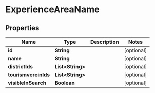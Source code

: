 
# ExperienceAreaName

## Properties
Name | Type | Description | Notes
------------ | ------------- | ------------- | -------------
**id** | **String** |  |  [optional]
**name** | **String** |  |  [optional]
**districtIds** | **List&lt;String&gt;** |  |  [optional]
**tourismvereinIds** | **List&lt;String&gt;** |  |  [optional]
**visibleInSearch** | **Boolean** |  |  [optional]



